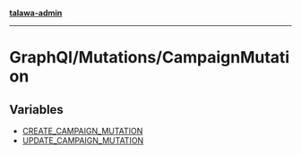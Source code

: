 [**talawa-admin**](../../../README.md)

***

# GraphQl/Mutations/CampaignMutation

## Variables

- [CREATE\_CAMPAIGN\_MUTATION](variables/CREATE_CAMPAIGN_MUTATION.md)
- [UPDATE\_CAMPAIGN\_MUTATION](variables/UPDATE_CAMPAIGN_MUTATION.md)
